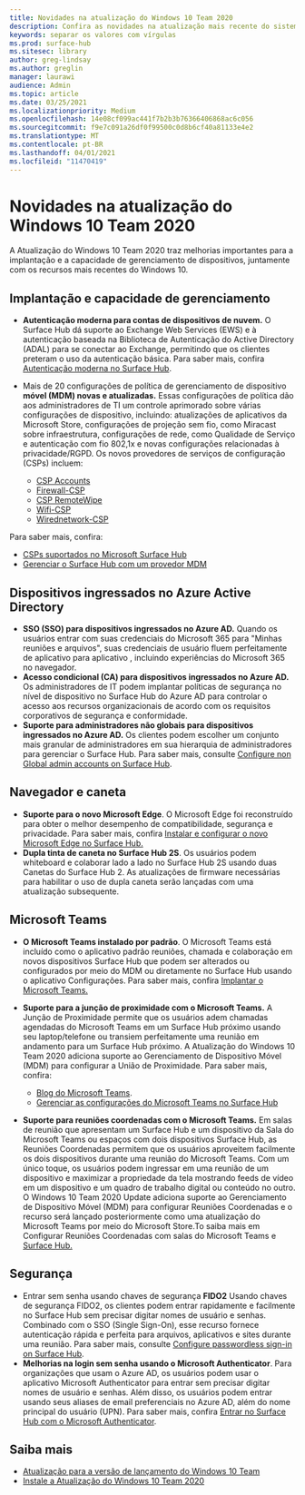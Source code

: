 ```yaml
---
title: Novidades na atualização do Windows 10 Team 2020
description: Confira as novidades na atualização mais recente do sistema operacional Surface Hub, Windows 10 Team 2020 Update.
keywords: separar os valores com vírgulas
ms.prod: surface-hub
ms.sitesec: library
author: greg-lindsay
ms.author: greglin
manager: laurawi
audience: Admin
ms.topic: article
ms.date: 03/25/2021
ms.localizationpriority: Medium
ms.openlocfilehash: 14e08cf099ac441f7b2b3b76366406868ac6c056
ms.sourcegitcommit: f9e7c091a26df0f99500c0d8b6cf40a81133e4e2
ms.translationtype: MT
ms.contentlocale: pt-BR
ms.lasthandoff: 04/01/2021
ms.locfileid: "11470419"
---
```

# <a name="whats-new-in-windows-10-team-2020-update"></a>Novidades na atualização do Windows 10 Team 2020

A Atualização do Windows 10 Team 2020 traz melhorias importantes para a implantação e a capacidade de gerenciamento de dispositivos, juntamente com os recursos mais recentes do Windows 10.

##  <a name="deployment-and-manageability"></a>Implantação e capacidade de gerenciamento

- **Autenticação moderna para contas de dispositivos de nuvem.** O Surface Hub dá suporte ao Exchange Web Services (EWS) e à autenticação baseada na Biblioteca de Autenticação do Active Directory (ADAL) para se conectar ao Exchange, permitindo que os clientes preteram o uso da autenticação básica. Para saber mais, confira [Autenticação moderna no Surface Hub](https://docs.microsoft.com/surface-hub/surface-hub-modern-auth).
- Mais de 20 configurações de política de gerenciamento de dispositivo **móvel (MDM) novas e atualizadas.**  Essas configurações de política dão aos administradores de TI um controle aprimorado sobre várias configurações de dispositivo, incluindo: atualizações de aplicativos da Microsoft Store, configurações de projeção sem fio, como Miracast sobre infraestrutura, configurações de rede, como Qualidade de Serviço e autenticação com fio 802,1x e novas configurações relacionadas à privacidade/RGPD. Os novos provedores de serviços de configuração (CSPs) incluem: 

  - [CSP Accounts](https://docs.microsoft.com/windows/client-management/mdm/accounts-csp) 
  - [Firewall-CSP](https://docs.microsoft.com/windows/client-management/mdm/firewall-csp) 
  - [CSP RemoteWipe](https://docs.microsoft.com/windows/client-management/mdm/remotewipe-csp) 
  - [Wifi-CSP](https://docs.microsoft.com/windows/client-management/mdm/wifi-csp) 
  - [Wirednetwork-CSP](https://docs.microsoft.com/windows/client-management/mdm/wirednetwork-csp) 

Para saber mais, confira: 
- [CSPs suportados no Microsoft Surface Hub](https://docs.microsoft.com/windows/client-management/mdm/configuration-service-provider-reference#surfacehubcspsupport)
- [Gerenciar o Surface Hub com um provedor MDM](manage-settings-with-mdm-for-surface-hub.md)


##  <a name="azure-active-directory-joined-devices"></a>Dispositivos ingressados no Azure Active Directory

- **SSO (SSO) para dispositivos ingressados no Azure AD.** Quando os usuários entrar com suas credenciais do Microsoft 365 para "Minhas reuniões e arquivos", suas credenciais de usuário fluem perfeitamente de aplicativo para aplicativo , incluindo experiências do Microsoft 365 no navegador.
- **Acesso condicional (CA) para dispositivos ingressados no Azure AD.**       Os administradores de IT podem implantar políticas de segurança no nível de dispositivo no Surface Hub do Azure AD para controlar o acesso aos recursos organizacionais de acordo com os requisitos corporativos de segurança e conformidade.
- **Suporte para administradores não globais para dispositivos ingressados no Azure AD.** Os clientes podem escolher um conjunto mais granular de administradores em sua hierarquia de administradores para gerenciar o Surface Hub. Para saber mais, consulte [Configure non Global admin accounts on Surface Hub](surface-hub-2s-nonglobal-admin.md).


## <a name="browser-and-pen"></a>Navegador e caneta

- **Suporte para o novo Microsoft Edge**. O Microsoft Edge foi reconstruído para obter o melhor desempenho de compatibilidade, segurança e privacidade. Para saber mais, confira [Instalar e configurar o novo Microsoft Edge no Surface Hub.](https://docs.microsoft.com/surface-hub/surface-hub-install-chromium-edge)
- **Dupla tinta de caneta no Surface Hub 2S**.   Os usuários podem whiteboard e colaborar lado a lado no Surface Hub 2S usando duas Canetas do Surface Hub 2. As atualizações de firmware necessárias para habilitar o uso de dupla caneta serão lançadas com uma atualização subsequente.

## <a name="microsoft-teams"></a>Microsoft Teams  

- **O Microsoft Teams instalado por padrão**.        O Microsoft Teams está incluído como o aplicativo padrão reuniões, chamada e colaboração em novos dispositivos Surface Hub que podem ser alterados ou configurados por meio do MDM ou diretamente no Surface Hub usando o aplicativo Configurações. Para saber mais, confira [Implantar o Microsoft Teams.](https://docs.microsoft.com/MicrosoftTeams/teams-surface-hub)
- **Suporte para a junção de proximidade com o Microsoft Teams.**  A Junção de Proximidade permite que os usuários adem chamadas agendadas do Microsoft Teams em um Surface Hub próximo usando seu laptop/telefone ou transiem perfeitamente uma reunião em andamento para um Surface Hub próximo. A Atualização do Windows 10 Team 2020 adiciona suporte ao Gerenciamento de Dispositivo Móvel (MDM) para configurar a União de Proximidade. Para saber mais, confira: 

  - [Blog do Microsoft Teams](https://techcommunity.microsoft.com/t5/microsoft-teams-blog/microsoft-teams-devices-for-shared-spaces-july-and-august-update/ba-p/1604833). 
  - [Gerenciar as configurações do Microsoft Teams no Surface Hub](https://docs.microsoft.com/microsoftteams/rooms/surface-hub-manage-config)

- **Suporte para reuniões coordenadas com o Microsoft Teams.** Em salas de reunião que apresentam um Surface Hub e um dispositivo da Sala do Microsoft Teams ou espaços com dois dispositivos Surface Hub, as Reuniões Coordenadas permitem que os usuários aproveitem facilmente os dois dispositivos durante uma reunião do Microsoft Teams. Com um único toque, os usuários podem ingressar em uma reunião de um dispositivo e maximizar a propriedade da tela mostrando feeds de vídeo em um dispositivo e um quadro de trabalho digital ou conteúdo no outro. O Windows 10 Team 2020 Update adiciona suporte ao Gerenciamento de Dispositivo Móvel (MDM) para configurar Reuniões Coordenadas e o recurso será lançado posteriormente como uma atualização do Microsoft Teams por meio do Microsoft Store.To saiba mais em Configurar Reuniões Coordenadas com salas do Microsoft Teams e [Surface Hub.](https://docs.microsoft.com/microsoftteams/rooms/coordinated-meetings)

## <a name="security"></a>Segurança

- Entrar sem senha usando chaves de segurança **FIDO2**     Usando chaves de segurança FIDO2, os clientes podem entrar rapidamente e facilmente no Surface Hub sem precisar digitar nomes de usuário e senhas. Combinado com o SSO (Single Sign-On), esse recurso fornece autenticação rápida e perfeita para arquivos, aplicativos e sites durante uma reunião. Para saber mais, consulte [Configure passwordless sign-in on Surface Hub](https://docs.microsoft.com/surface-hub/surface-hub-2s-phone-authenticate).
- **Melhorias na login sem senha usando o Microsoft Authenticator**.  Para organizações que usam o Azure AD, os usuários podem usar o aplicativo Microsoft Authenticator para entrar sem precisar digitar nomes de usuário e senhas. Além disso, os usuários podem entrar usando seus aliases de email preferenciais no Azure AD, além do nome principal do usuário (UPN). Para saber mais, confira [Entrar no Surface Hub com o Microsoft Authenticator](https://docs.microsoft.com/surface-hub/surface-hub-authenticator-app).


## <a name="learn-more"></a>Saiba mais

- [Atualização para a versão de lançamento do Windows 10 Team](https://techcommunity.microsoft.com/t5/surface-it-pro-blog/update-to-the-windows-10-team-rollout/ba-p/1669655)
- [Instale a Atualização do Windows 10 Team 2020](surface-hub-2020-update.md)  
 